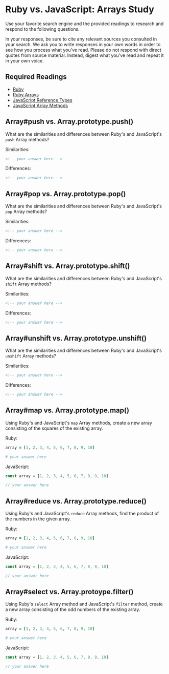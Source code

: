 # Ruby vs. JavaScript: Arrays Study

Use your favorite search engine and the provided readings to research and
respond to the following questions.

In your responses, be sure to cite any relevant sources you consulted in your
search. We ask you to write responses in your own words in order to see how you
process what you've read. Please do not respond with direct quotes from source
material. Instead, digest what you've read and repeat it in your own voice.

## Required Readings

-   [Ruby](https://git.generalassemb.ly/ga-wdi-boston/ruby)
-   [Ruby Arrays](https://git.generalassemb.ly/ga-wdi-boston/ruby-array)
-   [JavaScript Reference Types](https://git.generalassemb.ly/ga-wdi-boston/js-reference-types)
-   [JavaScript Array Methods](https://git.generalassemb.ly/ga-wdi-boston/js-array-iteration-methods)

## Array#push vs. Array.prototype.push()

What are the similarities and differences between Ruby's and JavaScript's `push`
Array methods?

Similarities:

```md
<!-- your answer here -->
```

Differences:

```md
<!-- your answer here -->
```

## Array#pop vs. Array.prototype.pop()

What are the similarities and differences between Ruby's and JavaScript's `pop`
Array methods?

Similarities:

```md
<!-- your answer here -->
```

Differences:

```md
<!-- your answer here -->
```

## Array#shift vs. Array.prototype.shift()

What are the similarities and differences between Ruby's and JavaScript's
`shift` Array methods?

Similarities:

```md
<!-- your answer here -->
```

Differences:

```md
<!-- your answer here -->
```

## Array#unshift vs. Array.prototype.unshift()

What are the similarities and differences between Ruby's and JavaScript's
`unshift` Array methods?

Similarities:

```md
<!-- your answer here -->
```

Differences:

```md
<!-- your answer here -->
```

## Array#map vs. Array.prototype.map()

Using Ruby's and JavaScript's `map` Array methods, create a new array consisting
of the squares of the existing array.

Ruby:

```ruby
array = [1, 2, 3, 4, 5, 6, 7, 8, 9, 10]

# your answer here
```

JavaScript:

```javascript
const array = [1, 2, 3, 4, 5, 6, 7, 8, 9, 10]

// your answer here
```

## Array#reduce vs. Array.prototype.reduce()

Using Ruby's and JavaScript's `reduce` Array methods, find the product of the
numbers in the given array.

Ruby:

```ruby
array = [1, 2, 3, 4, 5, 6, 7, 8, 9, 10]

# your answer here
```

JavaScript:

```javascript
const array = [1, 2, 3, 4, 5, 6, 7, 8, 9, 10]

// your answer here
```

## Array#select vs. Array.protoype.filter()

Using Ruby's `select` Array method and JavaScript's `filter` method, create a
new array consisting of the odd numbers of the existing array.

Ruby:

```ruby
array = [1, 2, 3, 4, 5, 6, 7, 8, 9, 10]

# your answer here
```

JavaScript:

```javascript
const array = [1, 2, 3, 4, 5, 6, 7, 8, 9, 10]

// your answer here
```
